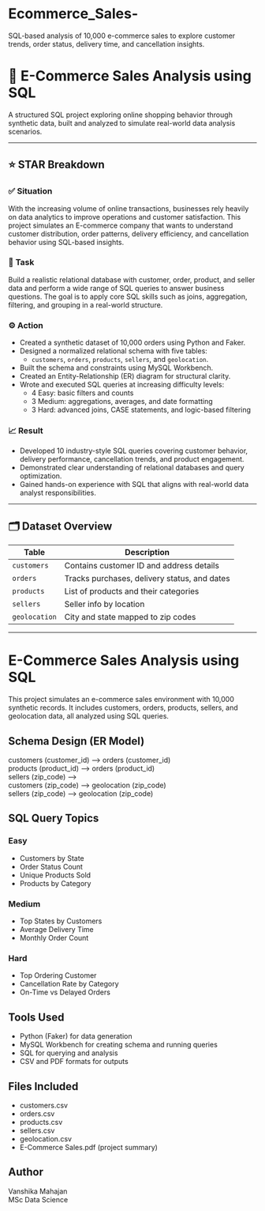 # Ecommerce_Sales-
SQL-based analysis of 10,000 e-commerce sales to explore customer trends, order status, delivery time, and cancellation insights.


# 🛒 E-Commerce Sales Analysis using SQL

A structured SQL project exploring online shopping behavior through synthetic data, built and analyzed to simulate real-world data analysis scenarios.

---

## ⭐ STAR Breakdown

### ✅ **Situation**
With the increasing volume of online transactions, businesses rely heavily on data analytics to improve operations and customer satisfaction. This project simulates an E-commerce company that wants to understand customer distribution, order patterns, delivery efficiency, and cancellation behavior using SQL-based insights.

### 🧾 **Task**
Build a realistic relational database with customer, order, product, and seller data and perform a wide range of SQL queries to answer business questions. The goal is to apply core SQL skills such as joins, aggregation, filtering, and grouping in a real-world structure.

### ⚙️ **Action**
- Created a synthetic dataset of 10,000 orders using Python and Faker.
- Designed a normalized relational schema with five tables:
  - `customers`, `orders`, `products`, `sellers`, and `geolocation`.
- Built the schema and constraints using MySQL Workbench.
- Created an Entity-Relationship (ER) diagram for structural clarity.
- Wrote and executed SQL queries at increasing difficulty levels:
  - 4 Easy: basic filters and counts
  - 3 Medium: aggregations, averages, and date formatting
  - 3 Hard: advanced joins, CASE statements, and logic-based filtering

### 📈 **Result**
- Developed 10 industry-style SQL queries covering customer behavior, delivery performance, cancellation trends, and product engagement.
- Demonstrated clear understanding of relational databases and query optimization.
- Gained hands-on experience with SQL that aligns with real-world data analyst responsibilities.

---

## 🗂️ Dataset Overview

| Table       | Description |
|-------------|-------------|
| `customers` | Contains customer ID and address details |
| `orders`    | Tracks purchases, delivery status, and dates |
| `products`  | List of products and their categories |
| `sellers`   | Seller info by location |
| `geolocation` | City and state mapped to zip codes |

---

# E-Commerce Sales Analysis using SQL

This project simulates an e-commerce sales environment with 10,000 synthetic records. It includes customers, orders, products, sellers, and geolocation data, all analyzed using SQL queries.

## Schema Design (ER Model)

customers (customer_id) --> orders (customer_id)  
products  (product_id)  --> orders (product_id)  
sellers   (zip_code)    -->  
customers (zip_code)    --> geolocation (zip_code)  
sellers   (zip_code)    --> geolocation (zip_code)

## SQL Query Topics

### Easy
- Customers by State
- Order Status Count
- Unique Products Sold
- Products by Category

### Medium
- Top States by Customers
- Average Delivery Time
- Monthly Order Count

### Hard
- Top Ordering Customer
- Cancellation Rate by Category
- On-Time vs Delayed Orders

## Tools Used

- Python (Faker) for data generation  
- MySQL Workbench for creating schema and running queries  
- SQL for querying and analysis  
- CSV and PDF formats for outputs

## Files Included

- customers.csv  
- orders.csv  
- products.csv  
- sellers.csv  
- geolocation.csv  
- E-Commerce Sales.pdf (project summary)

## Author

Vanshika Mahajan  
MSc Data Science
